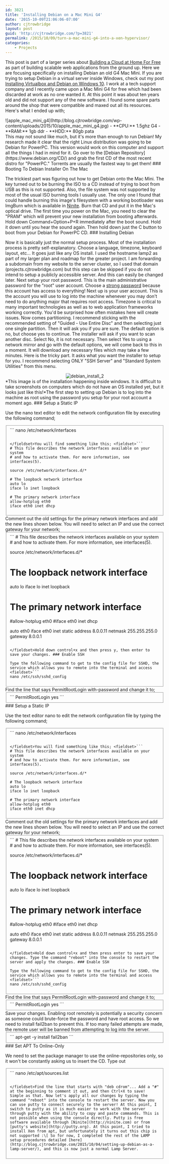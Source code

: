 ```yaml
---
id: 3821
title: 'Installing Debian on a Mac Mini G4'
date: '2015-10-09T21:06:06-07:00'
author: cjtrowbridge
layout: post
guid: 'http://cjtrowbridge.com/?p=3821'
permalink: /2015/10/09/turn-a-mac-mini-g4-into-a-xen-hypervisor/
categories:
    - Projects
---
```


This post is part of a larger series about [Building a Cloud at Home For Free](http://blog.cjtrowbridge.com/2015/10/04/building-a-cloud-at-home-for-free/) as part of building scalable web applications from the ground up. Here we are focusing specifically on installing Debian an old G4 Mac Mini. If you are trying to setup Debian in a virtual server inside Windows, check out my post [Installing Virtualbox and Debian on Windows 10](http://blog.cjtrowbridge.com/2015/10/04/installing-virtualbox-and-debian-on-windows-10/). I work at a tech support company and I recently came upon a Mac Mini G4 for free which had been discarded at work as no one wanted it. At this point it was about ten years old and did not support any of the new software. I found some spare parts around the shop that were compatible and maxed out all its resources. Here's what I ended up with;

<div>![apple_mac_mini_g4](http://blog.cjtrowbridge.com/wp-content/uploads/2015/10/apple_mac_mini_g4.jpg)  
- **CPU:** 1.5ghz G4
- **RAM:** 1gb ddr
- **HDD:** 80gb pata

 </div>This may not sound like much, but it's more than enough to run Debian! My research made it clear that the right Linux distribution was going to be Debian for PowerPC. This version would work on this computer and support all the things I had in mind for it. Go over to the [Debian Repository](https://www.debian.org/CD/) and grab the first CD of the most recent distro for "PowerPC." Torrents are usually the fastest way to get them! ### Booting To Debian Installer On The Mac

The trickiest part was figuring out how to get Debian onto the Mac Mini. The key turned out to be burning the ISO to a CD instead of trying to boot from USB as this is not supported. Also, the file system was not supported by most of the usual ISO burning tools I usually use. The only one I found that could handle burning this image's filesystem with a working bootloader was ImgBurn which is available in [Ninite](http://ninite.com). Burn that CD and put it in the Mac's optical drive. The first time you power on the Mac, you need to clear the "PRAM" which will prevent your new installation from booting afterwards. Hold down Command+Option+P+R immediately after the boot sound. Hold it down until you hear the sound again. Then hold down just the C button to boot from your Debian for PowerPC CD. ### Installing Debian

Now it is basically just the normal setup process. Most of the installation process is pretty self-explanatory. Choose a language, timezone, keyboard layout, etc... It goes just like any OS install. I used the hostname lamp2 as part of my larger plan and roadmap for the greater project. I am forwarding a subdomain from my website to the server cluster, so I used that domain (projects.cjtrowbridge.com) but this step can be skipped if you do not intend to setup a publicly accessible server. And this can easily be changed later. Next setup your root password. This is the main administrative password for the "root" user account. Choose a [strong password](https://xkcd.com/936/) because this account has access to everything! Next up is your user account. This is the account you will use to log into the machine whenever you may don't need to do anything major that requires root access. Timezone is critical to many important technologies as well as to web application frameworks working correctly. You'd be surprised how often mistakes here will create issues. Now comes partitioning. I recommend sticking with the recommended setting of "Guided - Use Entire Disc" and then selecting just one single partition. Then it will ask you if you are sure. The default option is no, but choose yes to continue. The installer will ask if you want to scan another disc. Select No, it is not necessary. Then select Yes to using a network mirror and go with the default options, we will come back to this in a moment. It will download any necessary files which may take a few minutes. Here is the tricky part. It asks what you want the installer to setup for you. I recommend selecting ONLY "SSH Server" and "Standard System Utilities" from this menu. <center>![debian_install_2](http://blog.cjtrowbridge.com/wp-content/uploads/2015/10/debian_install_2-465x392.png)</center>*This image is of the installation happening inside windows. It is difficult to take screenshots on computers which do not have an OS installed yet, but it looks just like this!*The first step to setting up Debian is to log into the machine as root using the password you setup for your root account a moment ago. ### Setup a Static IP

Use the nano text editor to edit the network configuration file by executing the following command; <fieldset>```
nano /etc/network/interfaces
```

</fieldset>You will find something like this; <fieldset>```
# This file describes the network interfaces available on your system
# and how to activate them. For more information, see interfaces(5).

source /etc/network/interfaces.d/*

# The loopback network interface
auto lo
iface lo inet loopback

# The primary network interface
allow-hotplug eth0
iface eth0 inet dhcp
```

</fieldset>Comment out the old settings for the primary network interfaces and add the new lines shown below. You will need to select an IP and use the correct gateway for your network; <fieldset>```
# This file describes the network interfaces available on your system
# and how to activate them. For more information, see interfaces(5).

source /etc/network/interfaces.d/*

# The loopback network interface
auto lo
iface lo inet loopback

# The primary network interface
#allow-hotplug eth0
#iface eth0 inet dhcp

auto eth0
iface eth0 inet static
	address 8.0.0.11
	netmask 255.255.255.0
	gateway 8.0.0.1
```

</fieldset>Hold down control+x and then press y, then enter to save your changes. ### Enable SSH

Type the following command to get to the config file for SSHD, the service which allows you to remote into the terminal and access <fieldset>```
nano /etc/ssh/sshd_config
```

</fieldset>Find the line that says PermitRootLogin with-password and change it to; <fieldset>```
PermitRootLogin yes
```

</fieldset>### Setup a Static IP

Use the text editor nano to edit the network configuration file by typing the following command; <fieldset>```
nano /etc/network/interfaces
```

</fieldset>You will find something like this; <fieldset>```
# This file describes the network interfaces available on your system
# and how to activate them. For more information, see interfaces(5).

source /etc/network/interfaces.d/*

# The loopback network interface
auto lo
iface lo inet loopback

# The primary network interface
allow-hotplug eth0
iface eth0 inet dhcp
```

</fieldset>Comment out the old settings for the primary network interfaces and add the new lines shown below. You will need to select an IP and use the correct gateway for your network; <fieldset>```
# This file describes the network interfaces available on your system
# and how to activate them. For more information, see interfaces(5).

source /etc/network/interfaces.d/*

# The loopback network interface
auto lo
iface lo inet loopback

# The primary network interface
#allow-hotplug eth0
#iface eth0 inet dhcp

auto eth0
iface eth0 inet static
	address 8.0.0.11
	netmask 255.255.255.0
	gateway 8.0.0.1
```

</fieldset>Hold down control+x and then press enter to save your changes. Type the command "reboot" into the console to restart the server and apply the changes. ### Enable SSH

Type the following command to get to the config file for SSHD, the service which allows you to remote into the terminal and access <fieldset>```
nano /etc/ssh/sshd_config
```

</fieldset>Find the line that says PermitRootLogin with-password and change it to; <fieldset>```
PermitRootLogin yes
```

</fieldset>Save your changes. Enabling root remotely is potentially a security concern as someone could brute-force the password and have root access. So we need to install fail2ban to prevent this. If too many failed attempts are made, the remote user will be banned from attempting to log into the server. <fieldset>```
apt-get -y install fail2ban
```

</fieldset>### Set APT To Online-Only

We need to set the package manager to use the online-repositories only, so it won't be constantly asking us to insert the CD. Type out <fieldset>```
nano /etc/apt/sources.list
```

</fieldset>Find the line that starts with "deb cdrom"... Add a "#" at the beginning to comment it out, and then Ctrl+X to save! Simple as that. Now let's apply all our changes by typing the command "reboot" into the console to restart the server. Now you can use putty to connect securely to the server! At this point, I switch to putty as it is much easier to work with the server through putty with the ability to copy and paste commands. This is not possible when using the console directly. Putty is free software available through [Ninite](http://ninite.com) or from [putty's website](http://putty.org). At this point, I tried to install Xen from apt, but unfortunately it turns out this chip is not supported :\[ So for now, I completed the rest of the LAMP setup procedures detailed [here](http://blog.cjtrowbridge.com/2015/10/04/setting-up-debian-as-a-lamp-server/), and this is now just a normal Lamp Server.